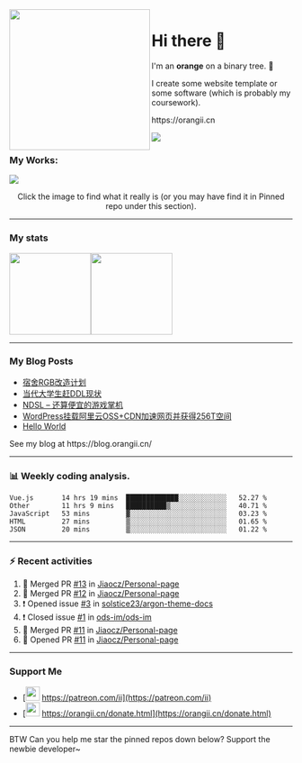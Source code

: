 <!-- Using Creative Commons BY 4.0 license. You must give appropriate credit for this repo if you uses. -->
<!-- 使用 CC BY 4.0 许可证，你需要给出合理的署名至本仓库 -->

<img src="https://orangii.cn/images/logo.svg" align="left" height="250px" />
<h1>Hi there 👋</h1>
<p>I'm an <b>orange</b> on a binary tree. 🍊</p>
<p>I create some website template or some software (which is probably my coursework).</p>
<p>https://orangii.cn</p>
<img src="https://visitor-badge.glitch.me/badge?page_id=Jiaocz.Jiaocz" />
<br />

### My Works:
<a href="#pinned"><img src="https://user-images.githubusercontent.com/14857984/130189337-75ae053b-7cd2-43d3-a87d-c3e11837cc5c.jpg" /></a>

<p align="center">Click the image to find what it really is (or you may have find it in Pinned repo under this section).</p>
  
----

### My stats

[<span><img src="https://github-readme-stats.vercel.app/api?username=jiaocz&count_private=true&show_icons=true&theme=flag-india" height=145/></span><span><img src="https://github-readme-stats.vercel.app/api/top-langs/?username=jiaocz&layout=compact" height=145/></span>](https://orangii.cn/)
  
---
### My Blog Posts
<!-- BLOG-POST-LIST:START -->
- [宿舍RGB改造计划](https://blog.orangii.cn/shuoshuo/dorm-rgb-plan/)
- [当代大学生赶DDL现状](https://blog.orangii.cn/shuoshuo/catching-up-ddl/)
- [NDSL – 还算便宜的游戏掌机](https://blog.orangii.cn/2021/buy-a-ndsl-in-2021/)
- [WordPress挂载阿里云OSS+CDN加速网页并获得256T空间](https://blog.orangii.cn/2021/wp-mount-oss-cdn/)
- [Hello World](https://blog.orangii.cn/2021/hello-world/)
<!-- BLOG-POST-LIST:END -->
<p>See my blog at https://blog.orangii.cn/</p>

---
### 📊 Weekly coding analysis.
<!--START_SECTION:waka-->
```text
Vue.js       14 hrs 19 mins  █████████████░░░░░░░░░░░░   52.27 % 
Other        11 hrs 9 mins   ██████████▒░░░░░░░░░░░░░░   40.71 % 
JavaScript   53 mins         ▓░░░░░░░░░░░░░░░░░░░░░░░░   03.23 % 
HTML         27 mins         ▒░░░░░░░░░░░░░░░░░░░░░░░░   01.65 % 
JSON         20 mins         ▒░░░░░░░░░░░░░░░░░░░░░░░░   01.22 % 
```
<!--END_SECTION:waka-->

---
### :zap: Recent activities
  
<!--START_SECTION:activity-->
1. 🎉 Merged PR [#13](https://github.com/Jiaocz/Personal-page/pull/13) in [Jiaocz/Personal-page](https://github.com/Jiaocz/Personal-page)
2. 🎉 Merged PR [#12](https://github.com/Jiaocz/Personal-page/pull/12) in [Jiaocz/Personal-page](https://github.com/Jiaocz/Personal-page)
3. ❗️ Opened issue [#3](https://github.com/solstice23/argon-theme-docs/issues/3) in [solstice23/argon-theme-docs](https://github.com/solstice23/argon-theme-docs)
4. ❗️ Closed issue [#1](https://github.com/ods-im/ods-im/issues/1) in [ods-im/ods-im](https://github.com/ods-im/ods-im)
5. 🎉 Merged PR [#11](https://github.com/Jiaocz/Personal-page/pull/11) in [Jiaocz/Personal-page](https://github.com/Jiaocz/Personal-page)
6. 💪 Opened PR [#11](https://github.com/Jiaocz/Personal-page/pull/11) in [Jiaocz/Personal-page](https://github.com/Jiaocz/Personal-page)
<!--END_SECTION:activity-->
  
---
### Support Me
- [<img src="https://github.githubassets.com/images/modules/site/icons/funding_platforms/patreon.svg" width=25 height=25 />&nbsp;https://patreon.com/ii](https://patreon.com/ii)
- [<img src="https://orangii.cn/images/logo.svg" height=25 width=25 />&nbsp;https://orangii.cn/donate.html](https://orangii.cn/donate.html)

---
BTW Can you help me star the pinned repos down below? Support the newbie developer~
  <a id="pinned"></a>
<!--
**Jiaocz/Jiaocz** is a ✨ _special_ ✨ repository because its `README.md` (this file) appears on your GitHub profile.

Here are some ideas to get you started:

- 🔭 I’m currently working on ...
- 🌱 I’m currently learning ...
- 👯 I’m looking to collaborate on ...
- 🤔 I’m looking for help with ...
- 💬 Ask me about ...
- 📫 How to reach me: ...
- 😄 Pronouns: ...
- ⚡ Fun fact: ...
-->
